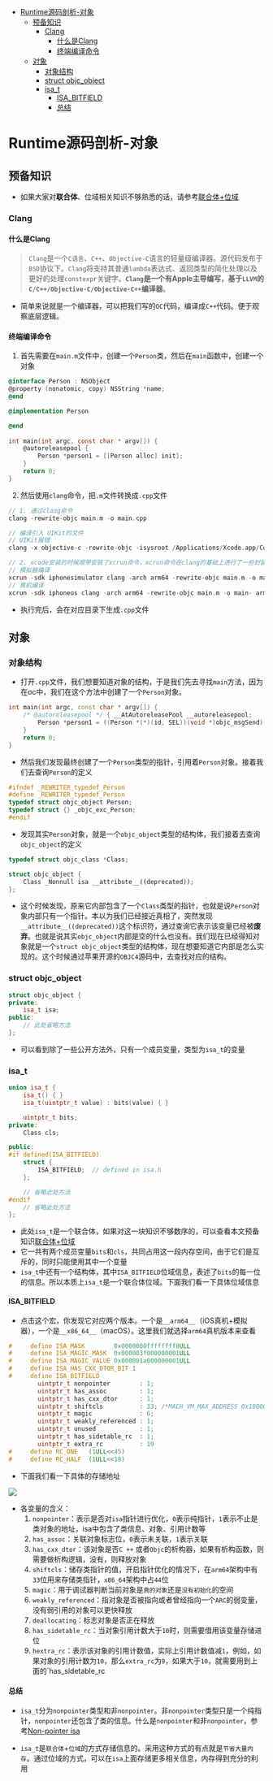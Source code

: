 - [Runtime源码剖析-对象](#runtime源码剖析-对象)
  - [预备知识](#预备知识)
    - [Clang](#clang)
      - [什么是Clang](#什么是clang)
      - [终端编译命令](#终端编译命令)
  - [对象](#对象)
    - [对象结构](#对象结构)
    - [struct objc_object](#struct-objc_object)
    - [isa_t](#isa_t)
      - [ISA_BITFIELD](#isa_bitfield)
      - [总结](#总结)

# Runtime源码剖析-对象

## 预备知识

- 如果大家对**联合体**、位域相关知识不够熟悉的话，请参考[联合体+位域](https://github.com/AngaoTu/AngaoTu-Blog/blob/main/OC%E5%BA%95%E5%B1%82%E5%8E%9F%E7%90%86/%E8%81%94%E5%90%88%E4%BD%93%E4%B8%8E%E4%BD%8D%E5%9F%9F.md)

### Clang

#### 什么是Clang

> `Clang`是一个`C语言`、`C++`、`Objective-C`语言的轻量级编译器。源代码发布于`BSD`协议下。`Clang`将支持其普通`lambda`表达式、返回类型的简化处理以及更好的处理`constexpr`关键字。**`Clang`是一个有Apple主导编写，基于`LLVM`的`C/C++/Objective-C/Objective-C++`编译器**。

- 简单来说就是一个编译器，可以把我们写的`OC`代码，编译成`C++`代码。便于观察底层逻辑。

#### 终端编译命令

1. 首先需要在`main.m`文件中，创建一个`Person`类，然后在`main`函数中，创建一个对象

```objective-c
@interface Person : NSObject
@property (nonatomic, copy) NSString *name;
@end

@implementation Person

@end
    
int main(int argc, const char * argv[]) {
    @autoreleasepool {
        Person *person1 = [[Person alloc] init];
    }
    return 0;
}
```

2. 然后使用`clang`命令，把`.m`文件转换成`.cpp`文件

```c++
// 1. 通过clang命令
clang -rewrite-objc main.m -o main.cpp 

// 编译引入 UIKit的文件
// UIKit报错
clang -x objective-c -rewrite-objc -isysroot /Applications/Xcode.app/Contents/Developer/Platforms/iPhoneSimulator.platform/Developer/SDKs/iPhoneSimulator.sdk main.m

// 2. xcode安装的时候顺带安装了xcrun命令，xcrun命令在clang的基础上进行了一些封装，要更好用一些
// 模拟器编译
xcrun -sdk iphonesimulator clang -arch arm64 -rewrite-objc main.m -o main-arm64.cpp 
// 真机编译
xcrun -sdk iphoneos clang -arch arm64 -rewrite-objc main.m -o main- arm64.cpp 
```

- 执行完后，会在对应目录下生成`.cpp`文件

## 对象

### 对象结构

- 打开`.cpp`文件，我们想要知道对象的结构，于是我们先去寻找`main`方法，因为在oc中，我们在这个方法中创建了一个`Person`对象。

```c++
int main(int argc, const char * argv[]) {
    /* @autoreleasepool */ { __AtAutoreleasePool __autoreleasepool; 
        Person *person1 = ((Person *(*)(id, SEL))(void *)objc_msgSend)((id)((Person *(*)(id, SEL))(void *)objc_msgSend)((id)objc_getClass("Person"), sel_registerName("alloc")), sel_registerName("init"));
    }
    return 0;
}
```

- 然后我们发现最终创建了一个`Person`类型的指针，引用着`Person`对象。接着我们去查询`Person`的定义

```c++
#ifndef _REWRITER_typedef_Person
#define _REWRITER_typedef_Person
typedef struct objc_object Person;
typedef struct {} _objc_exc_Person;
#endif
```

- 发现其实`Person`对象，就是一个`objc_object`类型的结构体，我们接着去查询`objc_object`的定义

```c++
typedef struct objc_class *Class;

struct objc_object {
    Class _Nonnull isa __attribute__((deprecated));
};
```

- 这个时候发现，原来它内部包含了一个`Class`类型的指针，也就是说`Person`对象内部只有一个指针。本以为我们已经接近真相了，突然发现`__attribute__((deprecated))`这个标识符，通过查询它表示该变量已经被**废弃**。也就是说其实`objc_object`内部是空的什么也没有。我们现在已经得知对象就是一个`struct objc_object`类型的结构体，现在想要知道它内部是怎么实现的。这个时候通过苹果开源的`OBJC4`源码中，去查找对应的结构。

### struct objc_object

```c++
struct objc_object {
private:
    isa_t isa;
public:
	// 此处省略方法
};
```

- 可以看到除了一些公开方法外，只有一个成员变量，类型为`isa_t`的变量

### isa_t

```c++
union isa_t {
    isa_t() { }
    isa_t(uintptr_t value) : bits(value) { }

    uintptr_t bits;
private:
    Class cls;

public:
#if defined(ISA_BITFIELD)
    struct {
        ISA_BITFIELD;  // defined in isa.h
    };

    // 省略此处方法
#endif
    // 省略此处方法
};
```

- 此处`isa_t`是一个联合体，如果对这一块知识不够数序的，可以查看本文预备知识[联合体+位域](https://github.com/AngaoTu/AngaoTu-Blog/blob/main/OC%E5%BA%95%E5%B1%82%E5%8E%9F%E7%90%86/%E8%81%94%E5%90%88%E4%BD%93%E4%B8%8E%E4%BD%8D%E5%9F%9F.md)
- 它一共有两个成员变量`bits`和`cls`，共同占用这一段内存空间，由于它们是互斥的，同时只能使用其中一个变量
- `isa_t`中还有一个结构体，其中`ISA_BITFIELD`位域信息，表述了`bits`的每一位的信息。所以本质上`isa_t`是一个联合体位域。下面我们看一下具体位域信息

#### ISA_BITFIELD

- 点击这个宏，你发现它对应两个版本。一个是`__arm64__`（iOS真机+模拟器），一个是`__x86_64__`（macOS）。这里我们就选择`arm64`真机版本来查看

```c++
#     define ISA_MASK        0x0000000ffffffff8ULL
#     define ISA_MAGIC_MASK  0x000003f000000001ULL
#     define ISA_MAGIC_VALUE 0x000001a000000001ULL
#     define ISA_HAS_CXX_DTOR_BIT 1
#     define ISA_BITFIELD                                                      \
        uintptr_t nonpointer        : 1;                                       \
        uintptr_t has_assoc         : 1;                                       \
        uintptr_t has_cxx_dtor      : 1;                                       \
        uintptr_t shiftcls          : 33; /*MACH_VM_MAX_ADDRESS 0x1000000000*/ \
        uintptr_t magic             : 6;                                       \
        uintptr_t weakly_referenced : 1;                                       \
        uintptr_t unused            : 1;                                       \
        uintptr_t has_sidetable_rc  : 1;                                       \
        uintptr_t extra_rc          : 19
#     define RC_ONE   (1ULL<<45)
#     define RC_HALF  (1ULL<<18)
```

- 下面我们看一下具体的存储地址

![](http://ww4.sinaimg.cn/large/006y8mN6ly1g67nqwjw3aj31900u0q4r.jpg)

- 各变量的含义：
  1. `nonpointer`：表示是否对`isa`指针进行优化，`0`表示纯指针，`1`表示不止是类对象的地址，isa中包含了类信息、对象、引用计数等
  2. `has_assoc`：关联对象标志位，`0`表示未关联，`1`表示关联
  3. `has_cxx_dtor`：该对象是否`C ++` 或者`Objc`的析构器，如果有析构函数，则需要做析构逻辑，没有，则释放对象
  4. `shiftcls`：储存类指针的值，开启指针优化的情况下，在`arm64`架构中有`33`位用来存储类指针，`x86_64`架构中占`44`位
  5. `magic`：用于调试器判断当前对象是`真的对象`还是`没有初始化`的空间
  6. `weakly_referenced`：指对象是否被指向或者曾经指向一个`ARC`的弱变量，没有弱引用的对象可以更快释放
  7. `deallocating`：标志对象是否正在释放
  8. `has_sidetable_rc`：当对象引用计数大于`10`时，则需要借用该变量存储进位
  9. `hextra_rc`：表示该对象的引用计数值，实际上引用计数值减`1`，例如，如果对象的引用计数为`10`，那么`extra_rc`为`9`，如果大于`10`，就需要用到上面的`has_sidetable_rc

#### 总结

- `isa_t`分为`nonpointer`类型和非`nonpointer`。非`nonpointer`类型只是一个纯指针，`nonpointer`还包含了类的信息。什么是`nonpointer`和非`nonpointer`，参考[Non-pointer isa](<http://www.sealiesoftware.com/blog/archive/2013/09/24/objc_explain_Non-pointer_isa.html>)

- `isa_t`是`联合体`+`位域`的方式存储信息的。采用这种方式的有点就是`节省大量内存`。通过位域的方式，可以在`isa`上面存储更多相关信息，内存得到充分的利用